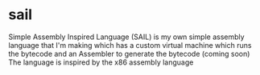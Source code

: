 # sail
Simple Assembly Inspired Language (SAIL) is my own simple assembly language that I'm making which has a custom virtual machine which runs the bytecode and an Assembler to generate the bytecode (coming soon) The language is inspired by the x86 assembly language
